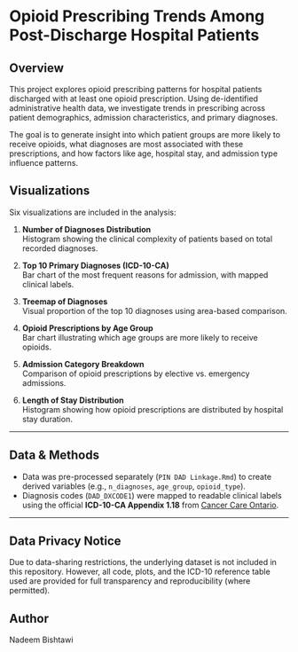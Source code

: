 # Opioid Prescribing Trends Among Post-Discharge Hospital Patients


## Overview
This project explores opioid prescribing patterns for hospital patients discharged with at least one opioid prescription. Using de-identified administrative health data, we investigate trends in prescribing across patient demographics, admission characteristics, and primary diagnoses.

The goal is to generate insight into which patient groups are more likely to receive opioids, what diagnoses are most associated with these prescriptions, and how factors like age, hospital stay, and admission type influence patterns.

## Visualizations
Six visualizations are included in the analysis:

1. **Number of Diagnoses Distribution**  
   Histogram showing the clinical complexity of patients based on total recorded diagnoses.

2. **Top 10 Primary Diagnoses (ICD-10-CA)**  
   Bar chart of the most frequent reasons for admission, with mapped clinical labels.

3. **Treemap of Diagnoses**  
   Visual proportion of the top 10 diagnoses using area-based comparison.

4. **Opioid Prescriptions by Age Group**  
   Bar chart illustrating which age groups are more likely to receive opioids.

5. **Admission Category Breakdown**  
   Comparison of opioid prescriptions by elective vs. emergency admissions.

6. **Length of Stay Distribution**  
   Histogram showing how opioid prescriptions are distributed by hospital stay duration.

---

## Data & Methods

- Data was pre-processed separately (`PIN DAD Linkage.Rmd`) to create derived variables (e.g., `n_diagnoses`, `age_group`, `opioid_type`).
- Diagnosis codes (`DAD_DXCODE1`) were mapped to readable clinical labels using the official **ICD-10-CA Appendix 1.18** from [Cancer Care Ontario](https://ext.cancercare.on.ca/ext/databook/db2122/Appendix/Appendix_1.18_-_ICD10CA_.htm).

---

## Data Privacy Notice

Due to data-sharing restrictions, the underlying dataset is not included in this repository. However, all code, plots, and the ICD-10 reference table used are provided for full transparency and reproducibility (where permitted).

## Author
Nadeem Bishtawi

